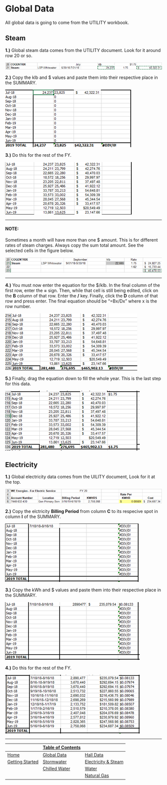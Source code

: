 # Global Data
All global data is going to come from the UTILITY workbook.

## Steam

**1.)** Global steam data comes from the UTILITY document. Look for it around row 20 or so. 

![steam1](src/global/steam1.png)

**2.)** Copy the klb and $ values and paste them into their respective place in the SUMMARY.

![steam2](src/global/steam2.png)

**3.)** Do this for the rest of the FY.

![steam3](src/global/steam3.png)

---

#### NOTE: 
Sometimes a month will have more than one $ amount. This is for different rates of steam charges. Always copy the sum total amount. See the selected cells in the figure below.

![steam4](src/global/steam4.png)

---
**4.)** You must now enter the equation for the $/klb. In the final column of the first row, enter the **=** sign. Then, while that cell is still being edited, click on the **B** column of that row. Enter the **/** key. Finally, click the **D** column of that row and press enter. The final equation should be “=Bx/Dx” where x is the row number. 

![gif1](src/global/gif1.gif)

**5.)** Finally, drag the equation down to fill the whole year. This is the last step for this data.

![gif2](src/global/gif2.gif)

## Electricity

**1.)** Global electricity data comes from the UILITY document, Look for it at the top.

![elec1](src/global/electric1.png)

**2.)** Copy the elctricity **Billing Period** from column **C** to its respecive spot in column **I** of the SUMMARY.

![elec2](src/global/electric2.png)

**3.)** Copy the kWh and $ values and paste them into their respective place in the SUMMARY.

![elec3](src/global/electric3.png)

**4.)** Do this for the rest of the FY.

![elec4](src/global/electric4.png)


---

| | [Table of Contents](https://uw-whitewater-sustainability.github.io/Utility%20Summary/data) | |
|-------------|-------------|-------------|
| [Home](https://uw-whitewater-sustainability.github.io/Utility%20Summary) | [Global Data](https://uw-whitewater-sustainability.github.io/Utility%20Summary/global) | [Hall Data](https://uw-whitewater-sustainability.github.io/Utility%20Summary/reshalls) |
| [Getting Started]() | [Stormwater](https://uw-whitewater-sustainability.github.io/Utility%20Summary/storm) | [Electricity & Steam](https://uw-whitewater-sustainability.github.io/Utility%20Summary/elecsteam) |
| | [Chilled Water](https://uw-whitewater-sustainability.github.io/Utility%20Summary/chilled) | [Water](https://uw-whitewater-sustainability.github.io/Utility%20Summary/water) |
| | | [Natural Gas](https://uw-whitewater-sustainability.github.io/Utility%20Summary/gas) |
